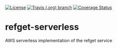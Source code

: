 [![License](https://img.shields.io/badge/License-Apache%202.0-blue.svg?style=flat-square)](https://opensource.org/licenses/Apache-2.0)
[![Travis (.org) branch](https://img.shields.io/travis/jb-adams/refget-serverless/master.svg?style=flat-square)](https://travis-ci.org/jb-adams/refget-serverless)
[![Coverage Status](https://img.shields.io/coveralls/github/jb-adams/refget-serverless.svg?style=flat-square)](https://coveralls.io/github/jb-adams/refget-serverless)

# refget-serverless
AWS serverless implementation of the refget service 
